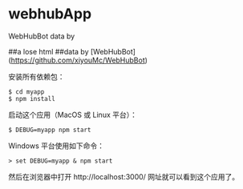 # webhubApp
WebHubBot  data by

##a lose html
##data by [WebHubBot] (https://github.com/xiyouMc/WebHubBot)



安装所有依赖包：
```
$ cd myapp 
$ npm install
```
启动这个应用（MacOS 或 Linux 平台）：
```
$ DEBUG=myapp npm start
```
Windows 平台使用如下命令：
```
> set DEBUG=myapp & npm start
```
然后在浏览器中打开 http://localhost:3000/ 网址就可以看到这个应用了。
